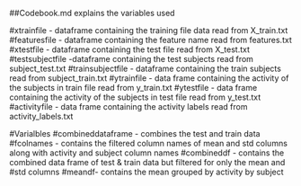 ##Codebook.md explains the variables used

#xtrainfile - dataframe containing the training file data  read from X_train.txt
#featuresfile - dataframe containing the feature name read from features.txt
#xtestfile - dataframe containing the test file read from  X_test.txt
#testsubjectfile -dataframe containing the test subjects read from subject_test.txt
#trainsubjectfile - dataframe containing the train subjects read from subject_train.txt
#ytrainfile - data frame containing the activity of the subjects in train file read from y_train.txt
#ytestfile - data frame containing the activity of the subjects in test file read from y_test.txt
#activityfile - data frame containing the activity labels read from activity_labels.txt

#Varialbles
#combineddataframe - combines the test and train data 
#fcolnames - contains the filtered column names of mean and std columns along with activity and subject column names
#combineddf - contains the combined data frame of test & train data but filtered for only the mean and #std columns
#meandf- contains the mean grouped by activity by subject